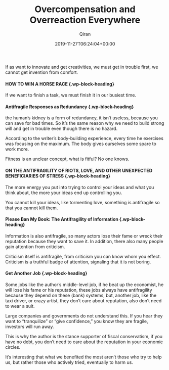 ﻿---
title: Overcompensation and Overreaction Everywhere
author: Qiran
type: post
date: 2019-11-27T06:24:04+00:00
aliases: ["/overcompensation-and-overreaction-everywhere/"]
tags:
  - 'Antifragile: Things That Gain From Disorder'

---
If as want to innovate and get creativities, we must get in trouble first, we cannot get invention from comfort.

#### HOW TO WIN A HORSE RACE {.wp-block-heading}

If we want to finish a task, we must finish it in our busiest time.

#### Antifragile Responses as Redundancy {.wp-block-heading}

the human&#8217;s kidney is a form of redundancy, it isn&#8217;t useless, because you can save for bad times. So it&#8217;s the same reason why we need to build strong will and get in trouble even though there is no hazard.

According to the writer&#8217;s body-building experience, every time he exercises was focusing on the maximum. The body gives ourselves some spare to work more.

Fitness is an unclear concept, what is fitful? No one knows.

#### ON THE ANTIFRAGILITY OF RIOTS, LOVE, AND OTHER UNEXPECTED BENEFICIARIES OF STRESS {.wp-block-heading}

The more energy you put into trying to control your ideas and what you think about, the more your ideas end up controlling you.

You cannot kill your ideas, like tormenting love, something is antifragile so that you cannot kill them.

#### Please Ban My Book: The Antifragility of Information {.wp-block-heading}

Information is also antifragile, so many actors lose their fame or wreck their reputation because they want to save it. In addition, there also many people gain attention from criticism.

Criticism itself is antifragile, from criticism you can know whom you effect. Criticism is a truthful badge of attention, signaling that it is not boring.

#### Get Another Job {.wp-block-heading}

Some jobs like the author&#8217;s middle-level job, if he beat up the economist, he will lose his fame or his reputation, these jobs always have antifragility because they depend on these (bank) systems, but, another job, like the taxi driver, or crazy artist, they don&#8217;t care about reputation, also don&#8217;t need to wear a suit.

Large companies and governments do not understand this. If you hear they want to &#8220;tranquilize&#8221; or &#8220;give confidence,&#8221; you know they are fragile, investors will run away.

This is why the author is the stance supporter of fiscal conservatism, if you have no debt, you don&#8217;t need to care about the reputation in your economic circles.

It&#8217;s interesting that what we benefited the most aren&#8217;t those who try to help us, but rather those who actively tried, eventually to harm us.

